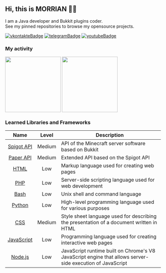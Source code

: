 [vkontakteUrl]: https://vk.me/shazaika
[vkontakteBadge]: https://img.shields.io/static/v1?label=vk&message=write&style=for-the-badge&color=0077FF&logo=vk

[telegramUrl]: https://t.me/morr1an
[telegramBadge]: https://img.shields.io/static/v1?label=telegram&message=write&style=for-the-badge&color=26A5E4&logo=telegram

[youtubeUrl]: https://www.youtube.com/channel/UCbNDaAOukUYtXWEgMgRMA7w
[youtubeBadge]: https://img.shields.io/static/v1?label=youtube&message=view&style=for-the-badge&color=FF0000&logo=youtube

## Hi, this is MORRIAN 👋🏻

I am a Java developer and Bukkit plugins coder.<br>
See my pinned repositories to browse my opensource projects.

[![vkontakteBadge]][vkontakteUrl] [![telegramBadge]][telegramUrl] [![youtubeBadge]][youtubeUrl]

### My activity
<div>  
  <img align="center" height="180em" src="https://github-readme-stats.vercel.app/api?username=tasway&show_icons=true&hide_border=true&theme=material-palenight&include_all_commits=true&count_private=true"/>
  <img align="center" height="180em" src="https://github-readme-stats.vercel.app/api/top-langs/?username=SoKnight&hide_border=true&theme=material-palenight&langs_count=5"/>
</div>

### Learned Libraries and Frameworks
| Name | Level | Description |
|:---:|:---:|---|
| [Spigot API](https://hub.spigotmc.org/javadocs/spigot/index.html) | Medium | API of the Minecraft server software based on Bukkit |
| [Paper API](https://papermc.io/javadocs/paper/1.17/index.html) | Medium | Extended API based on the Spigot API |
| [HTML](https://developer.mozilla.org/en-US/docs/Web/HTML) | Low | Markup language used for creating web pages |
| [PHP](https://www.php.net/) | Low | Server-side scripting language used for web development |
| [Bash](https://www.gnu.org/software/bash/) | Low | Unix shell and command language |
| [Python](https://www.python.org/) | Low | High-level programming language used for various purposes |
| [CSS](https://developer.mozilla.org/en-US/docs/Web/CSS) | Medium | Style sheet language used for describing the presentation of a document written in HTML |
| [JavaScript](https://developer.mozilla.org/en-US/docs/Web/JavaScript) | Low | Programming language used for creating interactive web pages |
| [Node.js](https://nodejs.org/en/) | Low | JavaScript runtime built on Chrome's V8 JavaScript engine that allows server-side execution of JavaScript |
